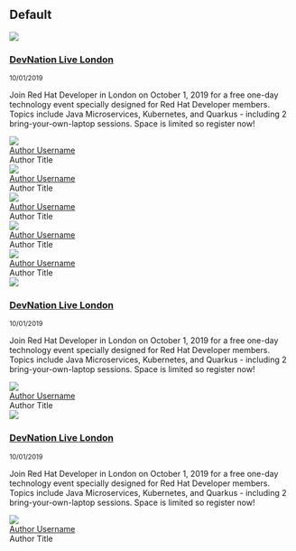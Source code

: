 <h2>Default</h2>

<div class="component pf-c-content rhd-c-curated-events">
  <div class="pf-l-grid pf-m-gutter">
    <!-- Start of Curated Events List content container -->
    <div class="pf-l-grid__item pf-m-12-col">
      <!-- Start of Curated Events List item -->
      <div class="pf-l-grid pf-m-gutter rhd-c-curated-events__item">
        <div class="pf-l-grid__item pf-m-12-col pf-m-3-col-on-md">
          <img src="https://developers.redhat.com/sites/default/files/2019-09/london%20thumbnail_0.JPG">
        </div>
        <div class="pf-l-grid__item pf-m-12-col pf-m-9-col-on-md">
          <h3 class="rhd-c-curated-events__item-title"><a href="">DevNation Live London</a></h3>
          <small class="pf-u-mt-xs pf-u-mb-xs">10/01/2019</small>
          <p>Join Red Hat Developer in London on October 1, 2019 for a free one-day technology event specially designed for Red Hat Developer members. Topics include Java Microservices, Kubernetes, and Quarkus - including 2 bring-your-own-laptop sessions. Space is limited so register now!</p>
          <div class="rhd-c-curated-events__item-presenters">
            <!-- Start of Author tile -->
            <div class="rhd-c-author--tile">
              <span class="rhd-c-author--tile-hero">
                <img src="{{site.baseurl}}/assets/uploads/rhd-default-user-visual.svg" />
              </span>
              <div class="rhd-c-author--tile-info">
                <div class="rhd-c-author--tile-name">
                  <a href="#">Author Username</a>
                </div>
                <div class="rhd-c-author--tile-title">Author Title</div>
              </div>
            </div>
            <!-- End of Author tile -->
            <!-- Start of Author tile -->
            <div class="rhd-c-author--tile">
              <span class="rhd-c-author--tile-hero">
                <img src="{{site.baseurl}}/assets/uploads/rhd-default-user-visual.svg" />
              </span>
              <div class="rhd-c-author--tile-info">
                <div class="rhd-c-author--tile-name">
                  <a href="#">Author Username</a>
                </div>
                <div class="rhd-c-author--tile-title">Author Title</div>
              </div>
            </div>
            <!-- End of Author tile -->
            <!-- Start of Author tile -->
            <div class="rhd-c-author--tile">
              <span class="rhd-c-author--tile-hero">
                <img src="{{site.baseurl}}/assets/uploads/rhd-default-user-visual.svg" />
              </span>
              <div class="rhd-c-author--tile-info">
                <div class="rhd-c-author--tile-name">
                  <a href="#">Author Username</a>
                </div>
                <div class="rhd-c-author--tile-title">Author Title</div>
              </div>
            </div>
            <!-- End of Author tile -->
            <!-- Start of Author tile -->
            <div class="rhd-c-author--tile">
              <span class="rhd-c-author--tile-hero">
                <img src="{{site.baseurl}}/assets/uploads/rhd-default-user-visual.svg" />
              </span>
              <div class="rhd-c-author--tile-info">
                <div class="rhd-c-author--tile-name">
                  <a href="#">Author Username</a>
                </div>
                <div class="rhd-c-author--tile-title">Author Title</div>
              </div>
            </div>
            <!-- End of Author tile -->
            <!-- Start of Author tile -->
            <div class="rhd-c-author--tile">
              <span class="rhd-c-author--tile-hero">
                <img src="{{site.baseurl}}/assets/uploads/rhd-default-user-visual.svg" />
              </span>
              <div class="rhd-c-author--tile-info">
                <div class="rhd-c-author--tile-name">
                  <a href="#">Author Username</a>
                </div>
                <div class="rhd-c-author--tile-title">Author Title</div>
              </div>
            </div>
            <!-- End of Author tile -->
          </div>
        </div>
      </div>
      <!-- End of Curated Events List item -->
      <!-- Start of Curated Events List item -->
      <div class="pf-l-grid pf-m-gutter rhd-c-curated-events__item">
        <div class="pf-l-grid__item pf-m-12-col pf-m-3-col-on-md">
          <img src="https://developers.redhat.com/sites/default/files/2019-09/london%20thumbnail_0.JPG">
        </div>
        <div class="pf-l-grid__item pf-m-12-col pf-m-9-col-on-md">
          <h3 class="rhd-c-curated-events__item-title"><a href="">DevNation Live London</a></h3>
          <small class="pf-u-mt-xs pf-u-mb-xs">10/01/2019</small>
          <p>Join Red Hat Developer in London on October 1, 2019 for a free one-day technology event specially designed for Red Hat Developer members. Topics include Java Microservices, Kubernetes, and Quarkus - including 2 bring-your-own-laptop sessions. Space is limited so register now!</p>
          <div class="rhd-c-curated-events__item-presenters">
            <!-- Start of Author tile -->
            <div class="rhd-c-author--tile">
              <span class="rhd-c-author--tile-hero">
                <img src="{{site.baseurl}}/assets/uploads/rhd-default-user-visual.svg" />
              </span>
              <div class="rhd-c-author--tile-info">
                <div class="rhd-c-author--tile-name">
                  <a href="#">Author Username</a>
                </div>
                <div class="rhd-c-author--tile-title">Author Title</div>
              </div>
            </div>
            <!-- End of Author tile -->
          </div>
        </div>
      </div>
      <!-- End of Curated Events List item -->
      <!-- Start of Curated Events List item -->
      <div class="pf-l-grid pf-m-gutter rhd-c-curated-events__item">
        <div class="pf-l-grid__item pf-m-12-col pf-m-3-col-on-md">
          <img src="https://developers.redhat.com/sites/default/files/2019-09/london%20thumbnail_0.JPG">
        </div>
        <div class="pf-l-grid__item pf-m-12-col pf-m-9-col-on-md">
          <h3 class="rhd-c-curated-events__item-title"><a href="">DevNation Live London</a></h3>
          <small class="pf-u-mt-xs pf-u-mb-xs">10/01/2019</small>
          <p>Join Red Hat Developer in London on October 1, 2019 for a free one-day technology event specially designed for Red Hat Developer members. Topics include Java Microservices, Kubernetes, and Quarkus - including 2 bring-your-own-laptop sessions. Space is limited so register now!</p>
          <div class="rhd-c-curated-events__item-presenters">
            <!-- Start of Author tile -->
            <div class="rhd-c-author--tile">
              <span class="rhd-c-author--tile-hero">
                <img src="{{site.baseurl}}/assets/uploads/rhd-default-user-visual.svg" />
              </span>
              <div class="rhd-c-author--tile-info">
                <div class="rhd-c-author--tile-name">
                  <a href="#">Author Username</a>
                </div>
                <div class="rhd-c-author--tile-title">Author Title</div>
              </div>
            </div>
            <!-- End of Author tile -->
          </div>
        </div>
      </div>
      <!-- End of Curated Events List item -->
    </div>
    <!-- End of Curated Events List content container -->
  </div>
</div>
